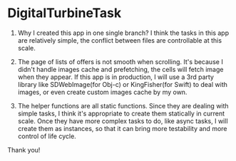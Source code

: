 # DigitalTurbineTask


1. Why I created this app in one single branch? 
I think the tasks in this app are relatively simple, the conflict between files are controllable at this scale.

2. The page of lists of offers is not smooth when scrolling. 
It's because I didn't handle images cache and prefetching, the cells will fetch image when they appear. If this app is in production, I will use a 3rd party library like SDWebImage(for Obj-c) or KingFisher(for Swift) to deal with images, or even create custom images cache by my own.

3. The helper functions are all static functions.
Since they are dealing with simple tasks, I think it's appropriate to create them statically in current scale. Once they have more complex tasks to do, like async tasks, I will create them as instances, so that it can bring more testability and more control of life cycle.

Thank you!
